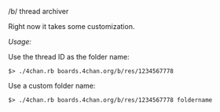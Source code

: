 
/b/ thread archiver


  Right now it takes some customization.


  _Usage:_

  Use the thread ID as the folder name:

    $> ./4chan.rb boards.4chan.org/b/res/1234567778

  Use a custom folder name:

    $> ./4chan.rb boards.4chan.org/b/res/1234567778 foldername


